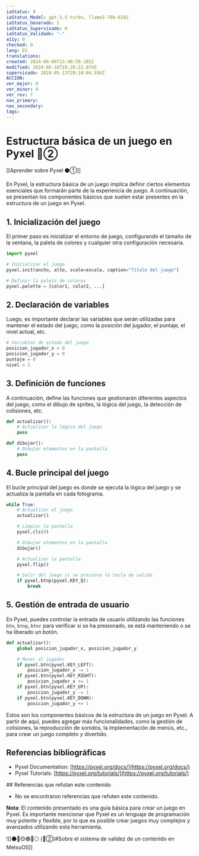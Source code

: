 ```yaml
---
iaStatus: 8
iaStatus_Model: gpt-3.5-turbo, llama3-70b-8192
iaStatus_Generado: I
iaStatus_Supervisado: H
iaStatus_Validado: "-"
a11y: 0
checked: 0
lang: ES
translations: 
created: 2024-04-06T23:48:59.185Z
modified: 2024-05-16T19:26:22.874Z
supervisado: 2024-05-13T20:10:04.556Z
ACCION: 
ver_major: 0
ver_minor: 4
ver_rev: 7
nav_primary: 
nav_secondary: 
tags:
---
```

# Estructura básica de un juego en Pyxel 🔴②

[[Aprender sobre Pyxel  ⚫①]]

En Pyxel, la estructura básica de un juego implica definir ciertos elementos esenciales que formarán parte de la experiencia de juego. A continuación, se presentan los componentes básicos que suelen estar presentes en la estructura de un juego en Pyxel.

## 1. Inicialización del juego

El primer paso es inicializar el entorno de juego, configurando el tamaño de la ventana, la paleta de colores y cualquier otra configuración necesaria.

```python
import pyxel

# Inicializar el juego
pyxel.init(ancho, alto, scale=escala, caption="Título del juego")

# Definir la paleta de colores
pyxel.palette = [color1, color2, ...]
```

## 2. Declaración de variables

Luego, es importante declarar las variables que serán utilizadas para mantener el estado del juego, como la posición del jugador, el puntaje, el nivel actual, etc.

```python
# Variables de estado del juego
posicion_jugador_x = 0
posicion_jugador_y = 0
puntaje = 0
nivel = 1
```

## 3. Definición de funciones

A continuación, define las funciones que gestionarán diferentes aspectos del juego, como el dibujo de sprites, la lógica del juego, la detección de colisiones, etc.

```python
def actualizar():
    # Actualizar la lógica del juego
    pass

def dibujar():
    # Dibujar elementos en la pantalla
    pass
```

## 4. Bucle principal del juego

El bucle principal del juego es donde se ejecuta la lógica del juego y se actualiza la pantalla en cada fotograma.

```python
while True:
    # Actualizar el juego
    actualizar()

    # Limpiar la pantalla
    pyxel.cls(0)

    # Dibujar elementos en la pantalla
    dibujar()

    # Actualizar la pantalla
    pyxel.flip()

    # Salir del juego si se presiona la tecla de salida
    if pyxel.btnp(pyxel.KEY_Q):
        break
```

## 5. Gestión de entrada de usuario

En Pyxel, puedes controlar la entrada de usuario utilizando las funciones `btn`, `btnp`, `btnr` para verificar si se ha presionado, se está manteniendo o se ha liberado un botón.

```python
def actualizar():
    global posicion_jugador_x, posicion_jugador_y

    # Mover al jugador
    if pyxel.btn(pyxel.KEY_LEFT):
        posicion_jugador_x -= 1
    if pyxel.btn(pyxel.KEY_RIGHT):
        posicion_jugador_x += 1
    if pyxel.btn(pyxel.KEY_UP):
        posicion_jugador_y -= 1
    if pyxel.btn(pyxel.KEY_DOWN):
        posicion_jugador_y += 1
```

Estos son los componentes básicos de la estructura de un juego en Pyxel. A partir de aquí, puedes agregar más funcionalidades, como la gestión de colisiones, la reproducción de sonidos, la implementación de menús, etc., para crear un juego completo y divertido.

## Referencias bibliográficas

- Pyxel Documentation: [https://pyxel.org/docs/](https://pyxel.org/docs/)
- Pyxel Tutorials: [https://pyxel.org/tutorials/](https://pyxel.org/tutorials/)

## Referencias que refutan este contenido

- No se encontraron referencias que refuten este contenido.

**Nota**: El contenido presentado es una guía básica para crear un juego en Pyxel. Es importante mencionar que Pyxel es un lenguaje de programación muy potente y flexible, por lo que es posible crear juegos muy complejos y avanzados utilizando esta herramienta.

![[⚫🔴🟡🟢🔵⚪ (🔴②)#Sobre el sistema de validez de un contenido en MetsuOS]]